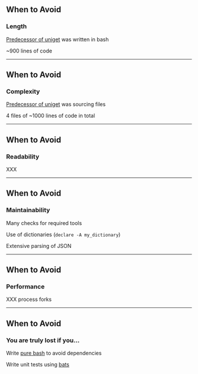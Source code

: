 <i class="fa-duotone fa-solid fa-triangle-exclamation fa-4x"></i> <!-- .element: style="float: right;" -->

## When to Avoid

### Length

[Predecessor of uniget](https://github.com/nicholasdille/docker-setup/blob/v1.7.47) was written in bash

~900 lines of code

---

<i class="fa-duotone fa-solid fa-triangle-exclamation fa-4x"></i> <!-- .element: style="float: right;" -->

## When to Avoid

### Complexity

[Predecessor of uniget](https://github.com/nicholasdille/docker-setup/blob/v1.7.47) was sourcing files

4 files of ~1000 lines of code in total

---

<i class="fa-duotone fa-solid fa-triangle-exclamation fa-4x"></i> <!-- .element: style="float: right;" -->

## When to Avoid

### Readability

XXX

---

<i class="fa-duotone fa-solid fa-triangle-exclamation fa-4x"></i> <!-- .element: style="float: right;" -->

## When to Avoid

### Maintainability

Many checks for required tools

Use of dictionaries (`declare -A my_dictionary`)

Extensive parsing of JSON

---

<i class="fa-duotone fa-solid fa-triangle-exclamation fa-4x"></i> <!-- .element: style="float: right;" -->

## When to Avoid

### Performance

XXX process forks

---

<i class="fa-duotone fa-solid fa-triangle-exclamation fa-4x"></i> <!-- .element: style="float: right;" -->

## When to Avoid

### You are truly lost if you...

Write [pure bash](https://github.com/dylanaraps/pure-bash-bible) to avoid dependencies

Write unit tests using [bats](https://github.com/bats-core/bats-core)